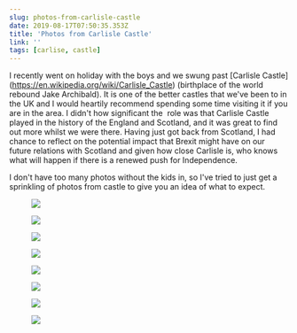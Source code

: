 ```yaml
---
slug: photos-from-carlisle-castle
date: 2019-08-17T07:50:35.353Z
title: 'Photos from Carlisle Castle'
link: ''
tags: [carlise, castle]
---
```


I recently went on holiday with the boys and we swung past [Carlisle Castle](<a href="https://en.wikipedia.org/wiki/Carlisle_Castle">https://en.wikipedia.org/wiki/Carlisle_Castle</a>)&nbsp;(birthplace of the world rebound Jake Archibald). It is one of the better castles that we've been to in the UK and I would heartily recommend spending some time visiting it if you are in the area. I didn't how significant the&nbsp; role was that Carlisle Castle played in the history of the England and Scotland, and it was great to find out more whilst we were there. Having just got back from Scotland, I had chance to reflect on the potential impact that Brexit might have on our future relations with Scotland and given how close Carlisle is, who knows what will happen if there is a renewed push for Independence.

I don't have too many photos without the kids in, so I've tried to just get a sprinkling of photos from castle to give you an idea of what to expect.

<figure><img src="/images/2019-08-17-photos-from-carlisle-castle-0.jpeg"></figure>

<figure><img src="/images/2019-08-17-photos-from-carlisle-castle-1.jpeg"></figure>

<figure><img src="/images/2019-08-17-photos-from-carlisle-castle-2.jpeg"></figure>

<figure><img src="/images/2019-08-17-photos-from-carlisle-castle-3.jpeg"></figure>

<figure><img src="/images/2019-08-17-photos-from-carlisle-castle-4.jpeg"></figure>

<figure><img src="/images/2019-08-17-photos-from-carlisle-castle-5.jpeg"></figure>

<figure><img src="/images/2019-08-17-photos-from-carlisle-castle-6.jpeg"></figure>

<figure><img src="/images/2019-08-17-photos-from-carlisle-castle-7.jpeg"></figure>

